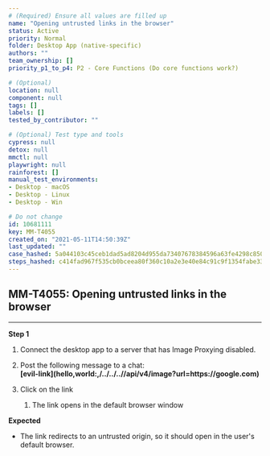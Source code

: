 ```yaml
---
# (Required) Ensure all values are filled up
name: "Opening untrusted links in the browser"
status: Active
priority: Normal
folder: Desktop App (native-specific)
authors: ""
team_ownership: []
priority_p1_to_p4: P2 - Core Functions (Do core functions work?)

# (Optional)
location: null
component: null
tags: []
labels: []
tested_by_contributor: ""

# (Optional) Test type and tools
cypress: null
detox: null
mmctl: null
playwright: null
rainforest: []
manual_test_environments: 
- Desktop - macOS
- Desktop - Linux
- Desktop - Win

# Do not change
id: 10681111
key: MM-T4055
created_on: "2021-05-11T14:50:39Z"
last_updated: ""
case_hashed: 5a044103c45ceb1dad5ad8204d955da73407678384596a63fe4298c8506d6661f9a27e8a73b0b15121f34a23328fb522
steps_hashed: c414fad967f535cb0bceea80f360c10a2e3e40e84c91c9f1354fabe33d2523518bfa3bd85f68c123ea353d6f11fa2159
---
```


<!-- (Auto-generated) Based on frontmatter's "key" and "name" -->

## MM-T4055: Opening untrusted links in the browser

---

**Step 1**

1. Connect the desktop app to a server that has Image Proxying disabled.

2. Post the following message to a chat:\
   **\[evil-link]\(hello,world:,/../../..//api/v4/image?url=https\://google.com)**

3. Click on the link

   1. The link opens in the default browser window

**Expected**

- The link redirects to an untrusted origin, so it should open in the user's default browser.
